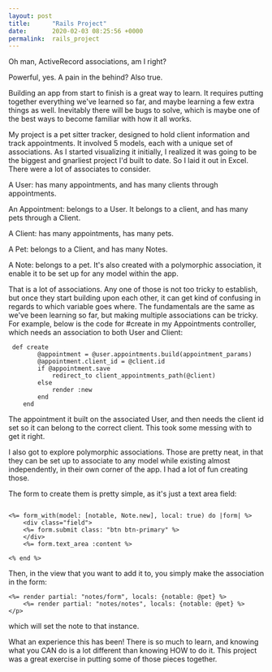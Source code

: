 ```yaml
---
layout: post
title:      "Rails Project"
date:       2020-02-03 08:25:56 +0000
permalink:  rails_project
---
```



Oh man, ActiveRecord associations, am I right?

Powerful, yes.  A pain in the behind?  Also true. 

Building an app from start to finish is a great way to learn.  It requires putting together everything we've learned so far, and maybe learning a few extra things as well.  Inevitably there will be bugs to solve, which is maybe one of the best ways to become familiar with how it all works.  

My project is a pet sitter tracker, designed to hold client information and track appointments.  It involved 5 models, each with a unique set of associations. As I started visualizing it initially, I realized it was going to be the biggest and gnarliest project I'd built to date.  So I laid it out in Excel.  There were a lot of associates to consider.

A User: has many appointments, and has many clients through appointments.

An Appointment: belongs to a User.  It belongs to a client, and has many pets through a Client.

A Client: has many appointments, has many pets.

A Pet: belongs to a Client, and has many Notes.

A Note: belongs to a pet. It's also created with a polymorphic association, it enable it to be set up for any model within the app.

That is a lot of associations.  Any one of those is not too tricky to establish, but once they start building upon each other, it can get kind of confusing in regards to which variable goes where. The fundamentals are the same as we've been learning so far, but making multiple associations can be tricky.  For example, below is the code for #create in my Appointments controller, which needs an association to both User and Client:

```
 def create
        @appointment = @user.appointments.build(appointment_params)
        @appointment.client_id = @client.id
        if @appointment.save
            redirect_to client_appointments_path(@client)
        else
            render :new
        end
    end

```

The appointment it built on the associated User, and then needs the client id set so it can belong to the correct client.  This took some messing with to get it right.

I also got to explore polymorphic associations.  Those are pretty neat, in that they can be set up to associate to any model while existing almost independently, in their own corner of the app.  I had a lot of fun creating those.

The form to create them is pretty simple, as it's just a text area field:

```

<%= form_with(model: [notable, Note.new], local: true) do |form| %>
    <div class="field">
    <%= form.submit class: "btn btn-primary" %>
    </div>
    <%= form.text_area :content %>
  
<% end %>
```

Then, in the view that you want to add it to, you simply make the association in the form:

```
<%= render partial: "notes/form", locals: {notable: @pet} %>
    <%= render partial: "notes/notes", locals: {notable: @pet} %>
</p>
```


which will set the note to that instance.

What an experience this has been!  There is so much to learn, and knowing what you CAN do is a lot different than knowing HOW to do it.  This project was a great exercise in putting some of those pieces together.


